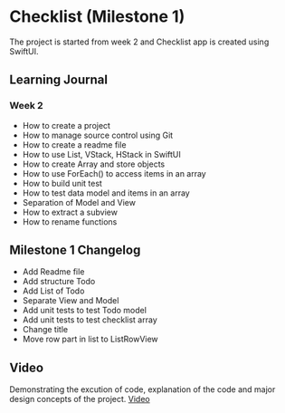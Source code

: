 #  Checklist (Milestone 1)

The project is started from week 2 and Checklist app is created using SwiftUI.

## Learning Journal

### Week 2 

- How to create a project
- How to manage source control using Git
- How to create a readme file
- How to use List, VStack, HStack in SwiftUI
- How to create Array and store objects
- How to use ForEach() to access items in an array
- How to build unit test
- How to test data model and items in an array
- Separation of Model and View
- How to extract a subview
- How to rename functions

## Milestone 1 Changelog

- Add Readme file
- Add structure Todo
- Add List of Todo
- Separate View and Model
- Add unit tests to test Todo model
- Add unit tests to test checklist array
- Change title
- Move row part in list to ListRowView

## Video

Demonstrating the excution of code, explanation of the code and major design concepts of the project.
[Video](https://youtu.be/sN9LoF2gJMk)
